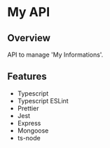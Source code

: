 # My API

## Overview

API to manage 'My Informations'.

## Features

* Typescript
* Typescript ESLint
* Prettier
* Jest
* Express
* Mongoose
* ts-node
